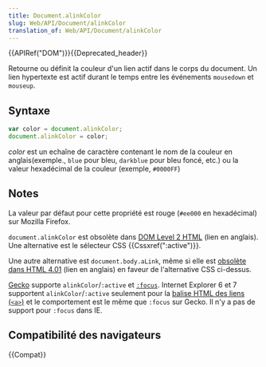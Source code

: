 ```yaml
---
title: Document.alinkColor
slug: Web/API/Document/alinkColor
translation_of: Web/API/Document/alinkColor
---
```


{{APIRef("DOM")}}{{Deprecated_header}}

Retourne ou définit la couleur d'un lien actif dans le corps du document. Un lien hypertexte est actif durant le temps entre les événements `mousedown` et `mouseup`.

## Syntaxe

```js
var color = document.alinkColor;
document.alinkColor = color;
```

*color* est un echaîne de caractère contenant le nom de la couleur en anglais(exemple., `blue` pour bleu, `darkblue` pour bleu foncé, etc.) ou la valeur hexadécimal de la couleur (exemple, `#0000FF`)

## Notes

La valeur par défaut pour cette propriété est rouge (`#ee000` en hexadécimal) sur Mozilla Firefox.

`document.alinkColor` est obsolète dans [DOM Level 2 HTML](http://www.w3.org/TR/DOM-Level-2-HTML/html.html#ID-26809268) (lien en anglais). Une alternative est le sélecteur CSS {{Cssxref(":active")}}.

Une autre alternative est `document.body.aLink`, même si elle est [obsolète dans HTML 4.01](http://www.w3.org/TR/html401/struct/global.html#adef-alink) (lien en anglais) en faveur de l'alternative CSS ci-dessus.

[Gecko](/fr/docs/Glossary/Gecko) supporte `alinkColor`/`:active` et [`:focus`](/fr/docs/Web/CSS/:focus). Internet Explorer 6 et 7 supportent `alinkColor`/`:active` seulement pour la [balise HTML des liens (`<a>`)](/fr/docs/Web/HTML/Element/a) et le comportement est le même que `:focus` sur Gecko. Il n'y a pas de support pour `:focus` dans IE.

## Compatibilité des navigateurs

{{Compat}}
